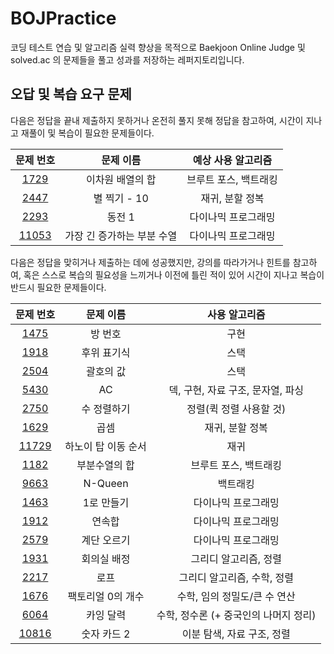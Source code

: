 # BOJPractice
코딩 테스트 연습 및 알고리즘 실력 향상을 목적으로 Baekjoon Online Judge 및 solved.ac 의 문제들을 풀고 성과를 저장하는 레퍼지토리입니다.

## 오답 및 복습 요구 문제
다음은 정답을 끝내 제출하지 못하거나 온전히 풀지 못해 정답을 참고하여, 시간이 지나고 재풀이 및 복습이 필요한 문제들이다.

|문제 번호|문제 이름|예상 사용 알고리즘|
|:---:|:---:|:---:|
|[1729](https://www.acmicpc.net/problem/1729)|이차원 배열의 합|브루트 포스, 백트래킹|
|[2447](https://www.acmicpc.net/problem/2447)|별 찍기 - 10|재귀, 분할 정복|
|[2293](https://www.acmicpc.net/problem/2293)|동전 1|다이나믹 프로그래밍|
|[11053](https://www.acmicpc.net/problem/11053)|가장 긴 증가하는 부분 수열|다이나믹 프로그래밍|


다음은 정답을 맞히거나 제출하는 데에 성공했지만, 강의를 따라가거나 힌트를 참고하여, 혹은 스스로 복습의 필요성을 느끼거나 이전에 틀린 적이 있어 시간이 지나고 복습이 반드시 필요한 문제들이다.

|문제 번호|문제 이름|사용 알고리즘|
|:---:|:---:|:---:|
|[1475](https://www.acmicpc.net/problem/1475)|방 번호|구현|
|[1918](https://www.acmicpc.net/problem/1918)|후위 표기식|스택|
|[2504](https://www.acmicpc.net/problem/2504)|괄호의 값|스택|
|[5430](https://www.acmicpc.net/problem/5430)|AC|덱, 구현, 자료 구조, 문자열, 파싱|
|[2750](https://www.acmicpc.net/problem/2750)|수 정렬하기|정렬(퀵 정렬 사용할 것)|
|[1629](https://www.acmicpc.net/problem/1629)|곱셈|재귀, 분할 정복|
|[11729](https://www.acmicpc.net/problem/11729)|하노이 탑 이동 순서|재귀|
|[1182](https://www.acmicpc.net/problem/1182)|부분수열의 합|브루트 포스, 백트래킹|
|[9663](https://www.acmicpc.net/problem/9663)|N-Queen|백트래킹|
|[1463](https://www.acmicpc.net/problem/1463)|1로 만들기|다이나믹 프로그래밍|
|[1912](https://www.acmicpc.net/problem/1912)|연속합|다이나믹 프로그래밍|
|[2579](https://www.acmicpc.net/problem/2579)|계단 오르기|다이나믹 프로그래밍|
|[1931](https://www.acmicpc.net/problem/1931)|회의실 배정|그리디 알고리즘, 정렬|
|[2217](https://www.acmicpc.net/problem/2217)|로프|그리디 알고리즘, 수학, 정렬|
|[1676](https://www.acmicpc.net/problem/1676)|팩토리얼 0의 개수|수학, 임의 정밀도/큰 수 연산|
|[6064](https://www.acmicpc.net/problem/6064)|카잉 달력|수학, 정수론 (+ 중국인의 나머지 정리)|
|[10816](https://www.acmicpc.net/problem/10816)|숫자 카드 2|이분 탐색, 자료 구조, 정렬|
